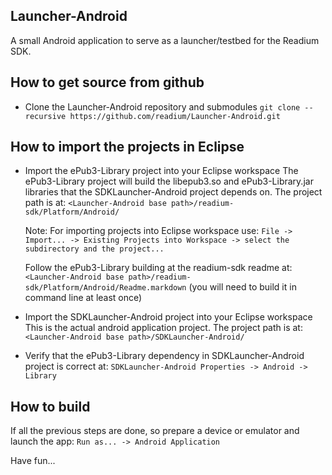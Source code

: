 Launcher-Android
------------------
A small Android application to serve as a launcher/testbed for the Readium SDK.
 
How to get source from github
-------------------------------

* Clone the Launcher-Android repository and submodules
`git clone --recursive https://github.com/readium/Launcher-Android.git`

How to import the projects in Eclipse
---------------------------------------

* Import the ePub3-Library project into your Eclipse workspace
  The ePub3-Library project will build the libepub3.so and ePub3-Library.jar libraries that the SDKLauncher-Android project depends on.
  The project path is at:
  `<Launcher-Android base path>/readium-sdk/Platform/Android/`
  
  Note: For importing projects into Eclipse workspace use:
  `File -> Import... -> Existing Projects into Workspace -> select the subdirectory and the project...`
  
  Follow the ePub3-Library building at the readium-sdk readme at:
  `<Launcher-Android base path>/readium-sdk/Platform/Android/Readme.markdown`
  (you will need to build it in command line at least once)

* Import the SDKLauncher-Android project into your Eclipse workspace
  This is the actual android application project.
  The project path is at:
  `<Launcher-Android base path>/SDKLauncher-Android/`

* Verify that the ePub3-Library dependency in SDKLauncher-Android project is correct at:
  `SDKLauncher-Android Properties -> Android -> Library`

How to build
--------------

If all the previous steps are done, so prepare a device or emulator and launch the app:
`Run as... -> Android Application`

Have fun...

